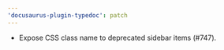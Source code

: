 ```yaml
---
'docusaurus-plugin-typedoc': patch
---
```


- Expose CSS class name to deprecated sidebar items (#747).
